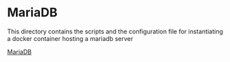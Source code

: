 # MariaDB

This directory contains the scripts and the configuration file for instantiating a docker container hosting a mariadb server

[MariaDB](https://mariadb.org/)